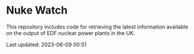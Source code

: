# Nuke Watch

This repository includes code for retrieving the latest information available on the output of EDF nuclear power plants in the UK.

Last updated: 2023-06-09 00:51